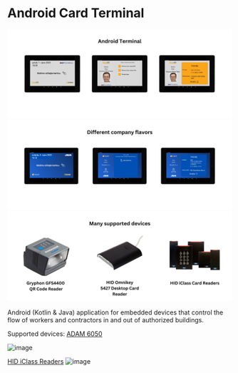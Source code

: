 
# Android Card Terminal

![image](/screenshots/1.jpg)
![image](/screenshots/2.jpg)
![image](/screenshots/3.jpg)
  
Android (Kotlin & Java) application for embedded devices that control the flow of workers and contractors in and out of authorized buildings.



Supported devices:
[ADAM 6050](https://advdownload.advantech.com/productfile/PIS/ADAM-6050/Product%20-%20Photo%28B%29/ADAM-6050_01_B20190725160245.jpg%29) 

![image](https://advdownload.advantech.com/productfile/PIS/ADAM-6050/Product%20-%20Photo(B)/ADAM-6050_01_B20190725160245.jpg)

[HID iClass Readers](https://www.hidglobal.com/product-mix/iclass-se-readers)
![image](https://www.linstar.com/images/shared/product-images/iclass_family2.jpg?sfvrsn=2)

